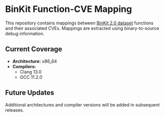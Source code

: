 # BinKit Function-CVE Mapping

This repository contains mappings between [BinKit 2.0 dataset](https://github.com/SoftSec-KAIST/BinKit) functions and their associated CVEs. Mappings are extracted using binary-to-source debug information.

## Current Coverage

- **Architecture:** x86_64  
- **Compilers:**  
  - Clang 13.0  
  - GCC 11.2.0  

## Future Updates

Additional architectures and compiler versions will be added in subsequent releases.


